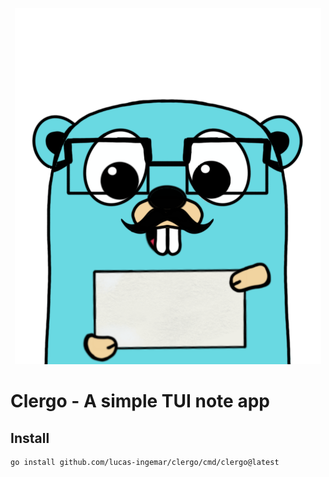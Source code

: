 <p align="center">
    <picture>
      <img alt="Clergo" title="Clergo" src="docs/assets/img/logo.png">
    </picture>
</p>

# Clergo - A simple TUI note app

## Install
```sh
go install github.com/lucas-ingemar/clergo/cmd/clergo@latest 
```
